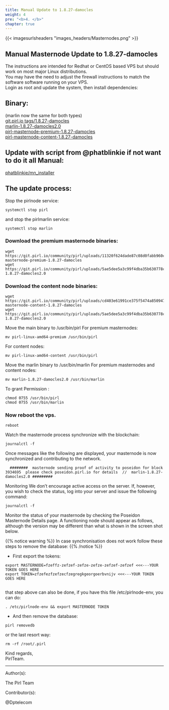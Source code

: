 ```yaml
---
title: Manual Update to 1.8.27-damocles
weight: 4
pre: "<b>4. </b>"
chapter: true
---
```


{{< imagesurlsheaders "images_headers/Masternodes.png" >}}

## Manual Masternode Update to 1.8.27-damocles  
The instructions are intended for Redhat or CentOS based VPS but should work on most major Linux distributions.   
You may have the need to adjust the firewall instructions to match the software software running on your VPS.  
Login as root and update the system, then install dependencies:

## Binary:   
(marlin now the same for both types)  
[git.pirl.io tags/1.8.27-damocles](https://git.pirl.io/community/pirl/tags/1.8.27-damocles)  
[marlin-1.8.27-damocles2.0](https://git.pirl.io/community/pirl/uploads/5ae5dee5a3c99f4dba35b630778c1fd1/marlin-1.8.27-damocles2.0)  
[pirl-masternode-premium-1.8.27-damocles](https://git.pirl.io/community/pirl/uploads/11320f624dade87c08d0fabb960cebca/pirl-masternode-premium-1.8.27-damocles)  
[pirl-masternode-content-1.8.27-damocles](https://git.pirl.io/community/pirl/uploads/cd403e61991ce375f5474a8509472572/pirl-masternode-content-1.8.27-damocles)   


## Update with script from @phatblinkie if not want to do it all Manual:

[phatblinkie/mn_installer](https://github.com/phatblinkie/mn_installer)



## The update process:

Stop the  pirlnode service:

```
systemctl stop pirl

```

and stop the pirlmarlin service:

```
systemctl stop marlin

```




### Download the premium masternode binaries:
```
wget https://git.pirl.io/community/pirl/uploads/11320f624dade87c08d0fabb960cebca/pirl-masternode-premium-1.8.27-damocles
wget https://git.pirl.io/community/pirl/uploads/5ae5dee5a3c99f4dba35b630778c1fd1/marlin-1.8.27-damocles2.0

```

### Download the content node binaries:

```
wget https://git.pirl.io/community/pirl/uploads/cd403e61991ce375f5474a8509472572/pirl-masternode-content-1.8.27-damocles
wget https://git.pirl.io/community/pirl/uploads/5ae5dee5a3c99f4dba35b630778c1fd1/marlin-1.8.27-damocles2.0

```


Move the main binary to /usr/bin/pirl For premium masternodes:  

```
mv pirl-linux-amd64-premium /usr/bin/pirl

```

For content nodes:  
```
mv pirl-linux-amd64-content /usr/bin/pirl

```

Move the marlin binary to /usr/bin/marlin  For premium masternodes and content nodes:  

```
mv marlin-1.8.27-damocles2.0 /usr/bin/marlin

```

To grant Permission :

```
chmod 0755 /usr/bin/pirl
chmod 0755 /usr/bin/marlin

```


### Now reboot the vps.
```
reboot
```


Watch the masternode process synchronize with the blockchain:
```
journalctl -f

```

Once messages like the following are displayed, your masternode is now synchronized and contributing to the network.

```
  ########  masternode sending proof of activity to poseidon for block  3934695  please check poseidon.pirl.io for details  //  marlin-1.8.27-damocles2.0 #########

```

Monitoring
We don’t encourage active access on the server. If, however, you wish to check the status, log into your server and issue the following command:  
```
journalctl -f
```

Monitor the status of your masternode by checking the Poseidon Masternode Details page. A functioning node should appear as follows, although the version may be different than what is shown in the screen shot below.

{{% notice warning %}}
In case synchronisation does not work follow these steps to remove the database:
{{% /notice %}}  

- First export the tokens:

```
export MASTERNODE=fzeffz-zefzef-zefze-zefze-zefzef-zefzef <<<---YOUR TOKEN GOES HERE
export TOKEN=zfzefezfzefzecfzegregkgeorgoerbvnijv <<<---YOUR TOKEN GOES HERE


```

that step above can also be done,
if you have this file /etc/pirlnode-env,
you can do:  
```
. /etc/pirlnode-env && export MASTERNODE TOKEN

```


- And then remove the database:  

```
pirl removedb

```

or the last resort way:  

```
rm -rf /root/.pirl

```



Kind regards,  
PirlTeam.  

---
Author(s):


The Pirl Team


Contributor(s):


@Dptelecom
